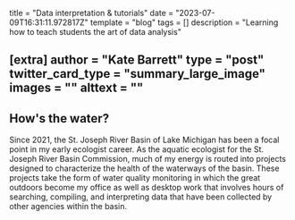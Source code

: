 title = "Data interpretation & tutorials"
date = "2023-07-09T16:31:11.972817Z"
template = "blog"
tags = []
description = "Learning how to teach students the art of data analysis"

[extra]
author = "Kate Barrett"
type = "post"
twitter_card_type = "summary_large_image" 
images = ""
alttext = ""
---

## How's the water?

Since 2021, the St. Joseph River Basin of Lake Michigan has been a focal point in my early ecologist career. As the aquatic ecologist for the St. Joseph River Basin Commission, much of my energy is routed into projects designed to characterize the health of the waterways of the basin. These projects take the form of water quality monitoring in which the great outdoors become my office as well as desktop work that involves hours of searching, compiling, and interpreting data that have been collected by other agencies within the basin.
